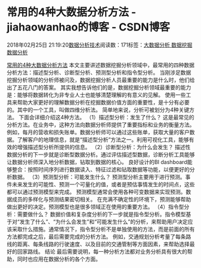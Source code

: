 
# 常用的4种大数据分析方法 - jiahaowanhao的博客 - CSDN博客


2018年02月25日 21:19:20[数据分析技术](https://me.csdn.net/jiahaowanhao)阅读数：171标签：[大数据分析																](https://so.csdn.net/so/search/s.do?q=大数据分析&t=blog)[数据挖掘																](https://so.csdn.net/so/search/s.do?q=数据挖掘&t=blog)[数据分析																](https://so.csdn.net/so/search/s.do?q=数据分析&t=blog)[
							](https://so.csdn.net/so/search/s.do?q=数据挖掘&t=blog)[
																															](https://so.csdn.net/so/search/s.do?q=大数据分析&t=blog)


[常用的4种大数据分析方法](http://cda.pinggu.org/view/24838.html)
本文主要讲述数据挖掘分析领域中，最常用的四种数据分析方法：描述型分析、诊断型分析、预测型分析和指令型分析。
当刚涉足数据挖掘分析领域的分析师被问及，数据挖掘分析人员最重要的能力是什么时，他们给出了五花八门的答案。
其实我想告诉他们的是，数据挖掘分析领域最重要的能力是：能够将数据转化为非专业人士也能够清楚理解的有意义的见解。
使用一些工具来帮助大家更好的理解数据分析在挖掘数据价值方面的重要性，是十分有必要的。其中的一个工具，叫做四维分析法。
简单地来说，分析可被划分为4种关键方法。
下面会详细介绍这4种方法。
（1）描述型分析：发生了什么？
这是最常见的分析方法。在业务中，这种方法向数据分析师提供了重要指标和业务的衡量方法。
例如，每月的营收和损失账单。数据分析师可以通过这些账单，获取大量的客户数据。了解客户的地理信息，就是“描述型分析”方法之一。利用可视化工具，能够有效的增强描述型分析所提供的信息。
（2）诊断型分析：为什么会发生？
描述性数据分析的下一步就是诊断型数据分析。通过评估描述型数据，诊断分析工具能够让数据分析师深入地分析数据，钻取到数据的核心。
良好设计的BI dashboard能够整合：按照时间序列进行数据读入、特征过滤和钻取数据等功能，以便更好的分析数据。
（3）预测型分析：可能发生什么？
预测型分析主要用于进行预测。事件未来发生的可能性、预测一个可量化的值，或者是预估事情发生的时间点，这些都可以通过预测模型来完成。
预测模型通常会使用各种可变数据来实现预测。数据成员的多样化与预测结果密切相关。
在充满不确定性的环境下，预测能够帮助做出更好的决定。预测模型也是很多领域正在使用的重要方法。
（4）指令型分析：需要做什么？
数据价值和复杂度分析的下一步就是指令型分析。指令模型基于对“发生了什么”、“为什么会发生”和“可能发生什么”的分析，来帮助用户决定应该采取什么措施。通常情况下，指令型分析不是单独使用的方法，而是前面的所有方法都完成之后，最后需要完成的分析方法。
例如，交通规划分析考量了每条路线的距离、每条线路的行驶速度、以及目前的交通管制等方面因素，来帮助选择最好的回家路线。
结论
最后需要说明，每一种分析方法都对业务分析具有很大的帮助，同时也应用在数据分析的各个方面。

